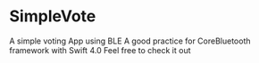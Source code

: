 # SimpleVote
A simple voting App using BLE
A good practice for CoreBluetooth framework with Swift 4.0
Feel free to check it out
